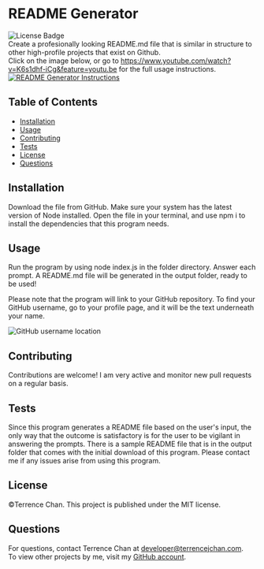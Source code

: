 # README Generator
![License Badge](https://img.shields.io/badge/License-MIT-green.svg)  
Create a profesionally looking README.md file that is similar in structure to other high-profile projects that exist on Github.  
Click on the image below, or go to https://www.youtube.com/watch?v=K6s1dhf-iCg&feature=youtu.be for the full usage instructions.  
[![README Generator Instructions](http://img.youtube.com/vi/K6s1dhf-iCg/0.jpg)](http://www.youtube.com/watch?v=K6s1dhf-iCg "README Generator Instructions")

## Table of Contents
* [Installation](#installation)
* [Usage](#usage)
* [Contributing](#contributing)
* [Tests](#tests)
* [License](#license)
* [Questions](#questions)
## Installation
Download the file from GitHub. Make sure your system has the latest version of Node installed. Open the file in your terminal, and use npm i to install the dependencies that this program needs.
## Usage
Run the program by using node index.js in the folder directory. Answer each prompt. A README.md file will be generated in the output folder, ready to be used!

Please note that the program will link to your GitHub repository. To find your GitHub username, go to your profile page, and it will be the text underneath your name.

![GitHub username location](https://user-images.githubusercontent.com/11519585/107176509-970e2280-699d-11eb-8ec0-6026dbc9daf2.jpg)
## Contributing
Contributions are welcome! I am very active and monitor new pull requests on a regular basis.
## Tests
Since this program generates a README file based on the user's input, the only way that the outcome is satisfactory is for the user to be vigilant in answering the prompts. There is a sample README file that is in the output folder that comes with the initial download of this program. Please contact me if any issues arise from using this program.
## License
©Terrence Chan. This project is published under the MIT license.
## Questions
For questions, contact Terrence Chan at developer@terrencejchan.com.  
        To view other projects by me, visit my [GitHub account](https://github.com/TerrenceJChan).
